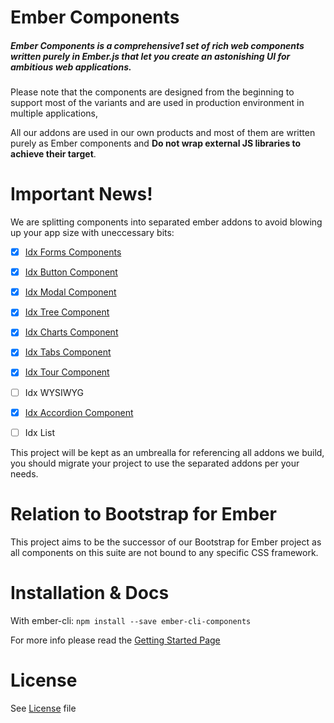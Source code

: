 # Ember Components

##### Ember Components is a comprehensive1 set of rich web components written purely in Ember.js that let you create an astonishing UI for ambitious web applications.

Please note that the components are designed from the beginning to support most of the variants and are used in production environment in multiple applications,

All our addons are used in our own products and most of them are written purely as Ember components and **Do not wrap external JS libraries to achieve their target**.

# Important News!

We are splitting components into separated ember addons to avoid blowing up your app size with uneccessary bits:

- [x] [Idx Forms Components](https://github.com/indexiatech/ember-forms)
- [x] [Idx Button Component](https://github.com/indexiatech/ember-idx-button)
- [x] [Idx Modal Component](https://github.com/indexiatech/ember-idx-modal)
- [x] [Idx Tree Component](https://github.com/indexiatech/ember-idx-tree)
- [x] [Idx Charts Component](https://github.com/indexiatech/ember-idx-charts)
- [x] [Idx Tabs Component](https://github.com/indexiatech/ember-idx-tabs)
- [x] [Idx Tour Component](https://github.com/indexiatech/ember-idx-tour)
- [ ] Idx WYSIWYG
- [x] [Idx Accordion Component](https://github.com/indexiatech/ember-idx-accordion)
- [ ] Idx List


This project will be kept as an umbrealla for referencing all addons we build, you should migrate your project to use the separated addons per your needs.

# Relation to Bootstrap for Ember

This project aims to be the successor of our Bootstrap for Ember project as all components on this suite are not bound to any specific CSS framework.

# Installation & Docs

With ember-cli:
`npm install --save ember-cli-components`

For more info please read the [Getting Started Page](http://indexiatech.github.io/ember-components/#/getstarted)

# License

See [License](https://github.com/indexiatech/ember-components/blob/master/LICENSE) file 
